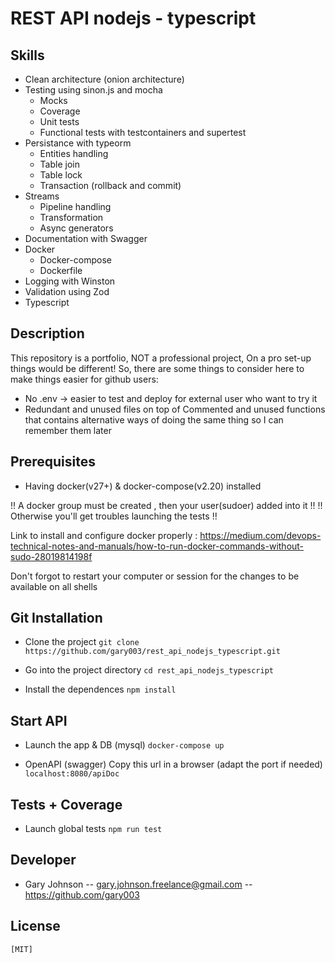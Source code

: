 # REST API nodejs - typescript

## Skills

- Clean architecture (onion architecture)
- Testing using sinon.js and mocha
  - Mocks
  - Coverage
  - Unit tests
  - Functional tests with testcontainers and supertest
- Persistance with typeorm
  - Entities handling
  - Table join
  - Table lock
  - Transaction (rollback and commit)
- Streams
  - Pipeline handling
  - Transformation
  - Async generators
- Documentation with Swagger
- Docker
  - Docker-compose
  - Dockerfile
- Logging with Winston
- Validation using Zod
- Typescript

## Description

This repository is a portfolio, NOT a professional project, On a pro set-up things would be different!
So, there are some things to consider here to make things easier for github users:

- No .env -> easier to test and deploy for external user who want to try it
- Redundant and unused files on top of Commented and unused functions that contains alternative ways of doing the same thing so I can remember them later

## Prerequisites

- Having docker(v27+) & docker-compose(v2.20) installed

!! A docker group must be created , then your user(sudoer) added into it !!
!! Otherwise you'll get troubles launching the tests !!

Link to install and configure docker properly : https://medium.com/devops-technical-notes-and-manuals/how-to-run-docker-commands-without-sudo-28019814198f

Don't forgot to restart your computer or session for the changes to be available on all shells

## Git Installation

- Clone the project
  `git clone https://github.com/gary003/rest_api_nodejs_typescript.git`

- Go into the project directory
  `cd rest_api_nodejs_typescript`

- Install the dependences
  `npm install`

## Start API

- Launch the app & DB (mysql)
  `docker-compose up`

- OpenAPI (swagger)
  Copy this url in a browser (adapt the port if needed)
  `localhost:8080/apiDoc`

## Tests + Coverage

- Launch global tests
  `npm run test`

## Developer

- Gary Johnson
  -- gary.johnson.freelance@gmail.com
  -- https://github.com/gary003

## License

    [MIT]
